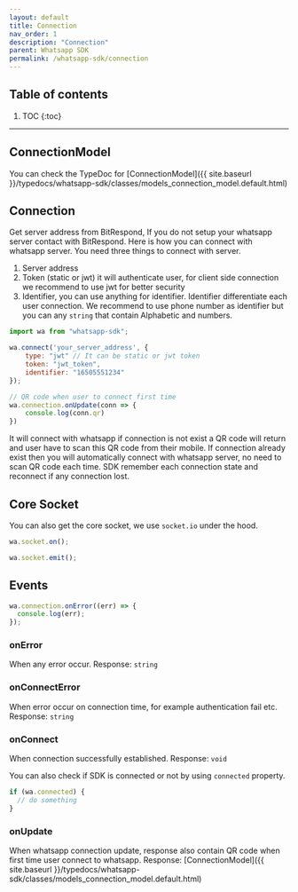 ```yaml
---
layout: default
title: Connection
nav_order: 1
description: "Connection"
parent: Whatsapp SDK
permalink: /whatsapp-sdk/connection
---
```


## Table of contents

1. TOC
{:toc}

---

## ConnectionModel

You can check the TypeDoc for [ConnectionModel]({{ site.baseurl }}/typedocs/whatsapp-sdk/classes/models_connection_model.default.html)

## Connection

Get server address from BitRespond, If you do not setup your whatsapp server contact with BitRespond.
Here is how you can connect with whatsapp server. You need three things to connect with server.

1. Server address
1. Token (static or jwt) it will authenticate user, for client side connection we recommend to use jwt for better security
1. Identifier, you can use anything for identifier. Identifier differentiate each user connection. We recommend to use phone number as identifier but
   you can any `string` that contain Alphabetic and numbers.

```js
import wa from "whatsapp-sdk";

wa.connect('your_server_address', {
    type: "jwt" // It can be static or jwt token
    token: "jwt_token",
    identifier: "16505551234"
});

// QR code when user to connect first time
wa.connection.onUpdate(conn => {
    console.log(conn.qr)
})
```

It will connect with whatsapp if connection is not exist a QR code will return and user have to scan this QR code from their mobile. If connection
already exist then you will automatically connect with whatsapp server, no need to scan QR code each time. SDK remember each connection state and
reconnect if any connection lost.

## Core Socket

You can also get the core socket, we use `socket.io` under the hood.

```js
wa.socket.on();

wa.socket.emit();
```

## Events

```js
wa.connection.onError((err) => {
  console.log(err);
});
```

### onError

When any error occur.
Response: `string`

### onConnectError

When error occur on connection time, for example authentication fail etc.
Response: `string`

### onConnect

When connection successfully established.
Response: `void`

You can also check if SDK is connected or not by using `connected` property.

```js
if (wa.connected) {
  // do something
}
```

### onUpdate

When whatsapp connection update, response also contain QR code when first time user connect to whatsapp.
Response: [ConnectionModel]({{ site.baseurl }}/typedocs/whatsapp-sdk/classes/models_connection_model.default.html)
